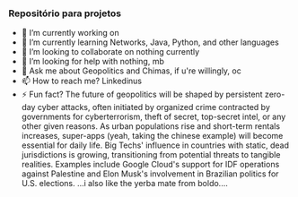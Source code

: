 ### Repositório para projetos 

- 🔭 I’m currently working on 
- 🌱 I’m currently learning Networks, Java, Python, and other languages
- 👯 I’m looking to collaborate on nothing currently
- 🤔 I’m looking for help with nothing, mb
- 💬 Ask me about Geopolitics and Chimas, if u're willingly, oc
- 📫 How to reach me? Linkedinus
- ⚡ Fun fact? The future of geopolitics will be shaped by persistent zero-day cyber attacks, often initiated by organized crime contracted by governments for cyberterrorism, theft of secret, top-secret intel, or any other given reasons. As urban populations rise and short-term rentals increases, super-apps (yeah, taking the chinese example) will become essential for daily life.
  Big Techs' influence in countries with static, dead jurisdictions is growing, transitioning from potential threats to tangible realities. Examples include Google Cloud's support for IDF operations against Palestine and Elon Musk's involvement in Brazilian politics for U.S. elections.
...i also like the yerba mate from boldo....
